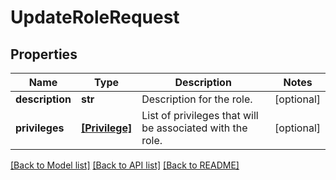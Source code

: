 # UpdateRoleRequest


## Properties
Name | Type | Description | Notes
------------ | ------------- | ------------- | -------------
**description** | **str** | Description for the role. | [optional] 
**privileges** | [**[Privilege]**](Privilege.md) | List of privileges that will be associated with the role. | [optional] 

[[Back to Model list]](../README.md#documentation-for-models) [[Back to API list]](../README.md#documentation-for-api-endpoints) [[Back to README]](../README.md)



